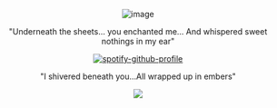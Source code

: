 <div align="center">
 
 ![image](https://static.wikia.nocookie.net/battlefordreamisland/images/7/75/Black_Hole_New_Body.png/revision/latest/smart/width/400/height/225?cb=20250122024816)
 
"Underneath the sheets... you enchanted me... And whispered sweet nothings in my ear"

[![spotify-github-profile](https://spotify-github-profile.kittinanx.com/api/view?uid=31usv2agjy2dc2ibjpln5faphf7y&cover_image=true&theme=natemoo-re&show_offline=false&background_color=121212&interchange=false&bar_color=ADD8E6&bar_color_cover=false)](https://github.com/kittinan/spotify-github-profile)


"I shivered beneath you...All wrapped up in embers"

![](https://komarev.com/ghpvc/?username=HeavenPiercehim&+color=blue&label=angles )



</div>

